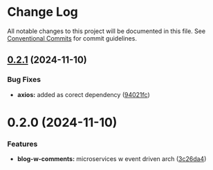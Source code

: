 # Change Log

All notable changes to this project will be documented in this file.
See [Conventional Commits](https://conventionalcommits.org) for commit guidelines.

## [0.2.1](https://github.com/paulAlexSerban/wbk--mern-playground/compare/@wbk--mern-playground/blog-w-comments-query-api@0.2.0...@wbk--mern-playground/blog-w-comments-query-api@0.2.1) (2024-11-10)

### Bug Fixes

-   **axios:** added as corect dependency ([94021fc](https://github.com/paulAlexSerban/wbk--mern-playground/commit/94021fc5e33f61ccffb34e8e983a0701e520ae88))

# 0.2.0 (2024-11-10)

### Features

-   **blog-w-comments:** microservices w event driven arch ([3c26da4](https://github.com/paulAlexSerban/wbk--mern-playground/commit/3c26da4797da20644207289dd168ea6b1d9e40a7))
